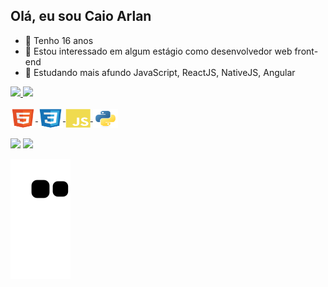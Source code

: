 ## Olá, eu sou Caio Arlan

- 👋 Tenho 16 anos
- 👀 Estou interessado em algum estágio como desenvolvedor web front-end
- 🌱 Estudando mais afundo JavaScript, ReactJS, NativeJS, Angular


<div align="left">
  <a href="https://github.com/caioarlan18">
  <img height="180em" src="https://github-readme-stats.vercel.app/api?username=caioarlan18&show_icons=true&theme=dark&include_all_commits=true&count_private=true"/>
  <img height="180em" src="https://github-readme-stats.vercel.app/api/top-langs/?username=caioarlan18&layout=compact&langs_count=7&theme=dark"/>
</div>
  
<div style="display: inline_block"><br>
  <img align="center" alt="Caio-HTML" height="30" width="40" src="https://raw.githubusercontent.com/devicons/devicon/master/icons/html5/html5-original.svg">
  <img align="center" alt="Caio-CSS" height="30" width="40" src="https://raw.githubusercontent.com/devicons/devicon/master/icons/css3/css3-original.svg">
  <img align="center" alt="Caio-Js" height="30" width="40" src="https://raw.githubusercontent.com/devicons/devicon/master/icons/javascript/javascript-plain.svg">
  <img align="center" alt="Caio-Python" height="30" width="40" src="https://raw.githubusercontent.com/devicons/devicon/master/icons/python/python-original.svg">
</div>
  
<div>  
  <br>
    <a href="https://wa.me/5522999677704" target="_blank"><img src=https://img.shields.io/badge/WhatsApp-25D366?style=for-the-badge&logo=whatsapp&logoColor=white target="_blank"></a>
    <a href="https://www.linkedin.com/in/caio-arlan-b17b5124b/" target="_blank"><img src="https://img.shields.io/badge/-LinkedIn-%230077B5?style=for-the-badge&logo=linkedin&logoColor=white" target="_blank"></a> 
 </div>
  
  ![Snake animation](https://github.com/rafaballerini/rafaballerini/blob/output/github-contribution-grid-snake.svg)
<!---
caioarlan18/caioarlan18 is a ✨ special ✨ repository because its `README.md` (this file) appears on your GitHub profile.
You can click the Preview link to take a look at your changes.
--->
